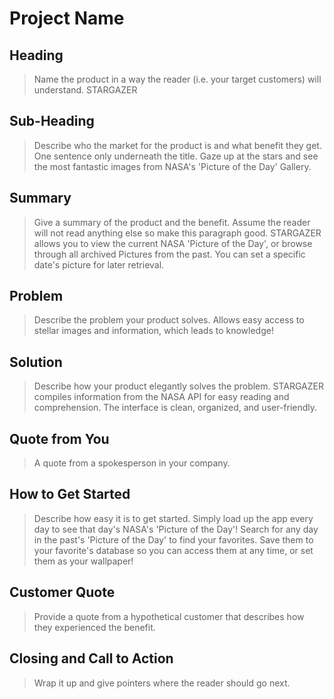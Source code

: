 # Project Name #

<!--
> This material was originally posted [here](http://www.quora.com/What-is-Amazons-approach-to-product-development-and-product-management). It is reproduced here for posterities sake.

There is an approach called "working backwards" that is widely used at Amazon. They work backwards from the customer, rather than starting with an idea for a product and trying to bolt customers onto it. While working backwards can be applied to any specific product decision, using this approach is especially important when developing new products or features.

For new initiatives a product manager typically starts by writing an internal press release announcing the finished product. The target audience for the press release is the new/updated product's customers, which can be retail customers or internal users of a tool or technology. Internal press releases are centered around the customer problem, how current solutions (internal or external) fail, and how the new product will blow away existing solutions.

If the benefits listed don't sound very interesting or exciting to customers, then perhaps they're not (and shouldn't be built). Instead, the product manager should keep iterating on the press release until they've come up with benefits that actually sound like benefits. Iterating on a press release is a lot less expensive than iterating on the product itself (and quicker!).

If the press release is more than a page and a half, it is probably too long. Keep it simple. 3-4 sentences for most paragraphs. Cut out the fat. Don't make it into a spec. You can accompany the press release with a FAQ that answers all of the other business or execution questions so the press release can stay focused on what the customer gets. My rule of thumb is that if the press release is hard to write, then the product is probably going to suck. Keep working at it until the outline for each paragraph flows.

Oh, and I also like to write press-releases in what I call "Oprah-speak" for mainstream consumer products. Imagine you're sitting on Oprah's couch and have just explained the product to her, and then you listen as she explains it to her audience. That's "Oprah-speak", not "Geek-speak".

Once the project moves into development, the press release can be used as a touchstone; a guiding light. The product team can ask themselves, "Are we building what is in the press release?" If they find they're spending time building things that aren't in the press release (overbuilding), they need to ask themselves why. This keeps product development focused on achieving the customer benefits and not building extraneous stuff that takes longer to build, takes resources to maintain, and doesn't provide real customer benefit (at least not enough to warrant inclusion in the press release).
 -->

## Heading ##
  > Name the product in a way the reader (i.e. your target customers) will understand.
  STARGAZER

## Sub-Heading ##
  > Describe who the market for the product is and what benefit they get. One sentence only underneath the title.
  Gaze up at the stars and see the most fantastic images from NASA's 'Picture of the Day' Gallery.

## Summary ##
  > Give a summary of the product and the benefit. Assume the reader will not read anything else so make this paragraph good.
  STARGAZER allows you to view the current NASA 'Picture of the Day', or browse through all archived Pictures from the past. You can set a specific date's picture for later retrieval.

## Problem ##
  > Describe the problem your product solves.
  Allows easy access to stellar images and information, which leads to knowledge!

## Solution ##
  > Describe how your product elegantly solves the problem.
  STARGAZER compiles information from the NASA API for easy reading and comprehension. The interface is clean, organized, and user-friendly.

## Quote from You ##
  > A quote from a spokesperson in your company.

## How to Get Started ##
  > Describe how easy it is to get started.
  Simply load up the app every day to see that day's NASA's 'Picture of the Day'! Search for any day in the past's 'Picture of the Day' to find your favorites. Save them to your favorite's database so you can access them at any time, or set them as your wallpaper!

## Customer Quote ##
  > Provide a quote from a hypothetical customer that describes how they experienced the benefit.

## Closing and Call to Action ##
  > Wrap it up and give pointers where the reader should go next.
